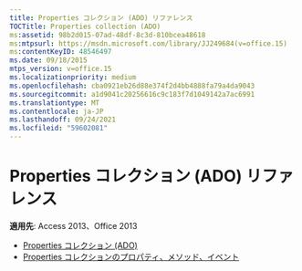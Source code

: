 ```yaml
---
title: Properties コレクション (ADO) リファレンス
TOCTitle: Properties collection (ADO)
ms:assetid: 98b2d015-07ad-48df-8c3d-810bcea48618
ms:mtpsurl: https://msdn.microsoft.com/library/JJ249684(v=office.15)
ms:contentKeyID: 48546497
ms.date: 09/18/2015
mtps_version: v=office.15
ms.localizationpriority: medium
ms.openlocfilehash: cba0921eb26d88e374f2d4bb4888fa79a4da9043
ms.sourcegitcommit: a1d9041c20256616c9c183f7d1049142a7ac6991
ms.translationtype: MT
ms.contentlocale: ja-JP
ms.lasthandoff: 09/24/2021
ms.locfileid: "59602081"
---
```

# <a name="properties-collection-ado-reference"></a>Properties コレクション (ADO) リファレンス

**適用先**: Access 2013、Office 2013

- [Properties コレクション (ADO)](properties-collection-ado.md)
- [Properties コレクションのプロパティ、メソッド、イベント](properties-collection-properties-methods-and-events.md)

